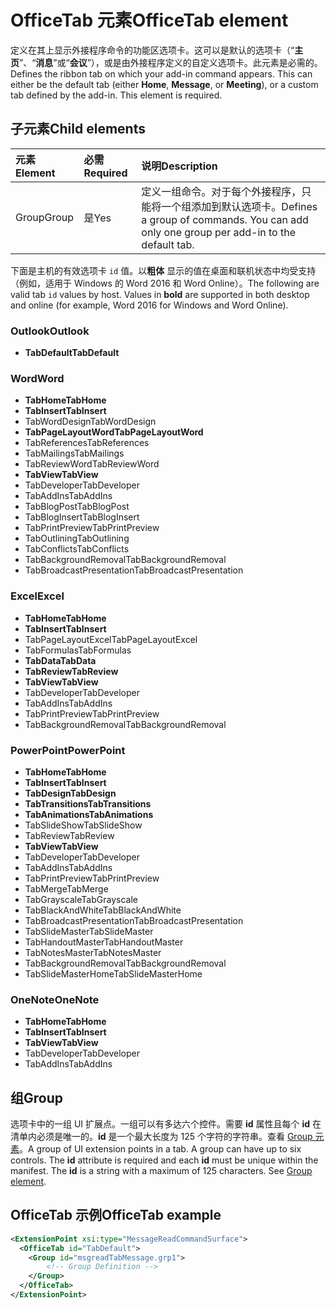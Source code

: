 # <a name="officetab-element"></a><span data-ttu-id="13bc9-101">OfficeTab 元素</span><span class="sxs-lookup"><span data-stu-id="13bc9-101">OfficeTab element</span></span>

<span data-ttu-id="13bc9-p101">定义在其上显示外接程序命令的功能区选项卡。这可以是默认的选项卡（“**主页**”、“**消息**”或“**会议**”），或是由外接程序定义的自定义选项卡。此元素是必需的。</span><span class="sxs-lookup"><span data-stu-id="13bc9-p101">Defines the ribbon tab on which your add-in command appears. This can either be the default tab (either  **Home**,  **Message**, or  **Meeting**), or a custom tab defined by the add-in. This element is required.</span></span>

## <a name="child-elements"></a><span data-ttu-id="13bc9-105">子元素</span><span class="sxs-lookup"><span data-stu-id="13bc9-105">Child elements</span></span>

|  <span data-ttu-id="13bc9-106">元素</span><span class="sxs-lookup"><span data-stu-id="13bc9-106">Element</span></span> |  <span data-ttu-id="13bc9-107">必需</span><span class="sxs-lookup"><span data-stu-id="13bc9-107">Required</span></span>  |  <span data-ttu-id="13bc9-108">说明</span><span class="sxs-lookup"><span data-stu-id="13bc9-108">Description</span></span>  |
|:-----|:-----|:-----|
|  <span data-ttu-id="13bc9-109">Group</span><span class="sxs-lookup"><span data-stu-id="13bc9-109">Group</span></span>      | <span data-ttu-id="13bc9-110">是</span><span class="sxs-lookup"><span data-stu-id="13bc9-110">Yes</span></span> |  <span data-ttu-id="13bc9-p102">定义一组命令。对于每个外接程序，只能将一个组添加到默认选项卡。</span><span class="sxs-lookup"><span data-stu-id="13bc9-p102">Defines a group of commands. You can add only one group per add-in to the default tab.</span></span>  |

<span data-ttu-id="13bc9-p103">下面是主机的有效选项卡 `id` 值。以**粗体** 显示的值在桌面和联机状态中均受支持（例如，适用于 Windows 的 Word 2016 和 Word Online）。</span><span class="sxs-lookup"><span data-stu-id="13bc9-p103">The following are valid tab `id` values by host. Values in **bold** are supported in both desktop and online (for example, Word 2016 for Windows and Word Online).</span></span> 

### <a name="outlook"></a><span data-ttu-id="13bc9-115">Outlook</span><span class="sxs-lookup"><span data-stu-id="13bc9-115">Outlook</span></span> 

- <span data-ttu-id="13bc9-116">**TabDefault**</span><span class="sxs-lookup"><span data-stu-id="13bc9-116">**TabDefault**</span></span>

### <a name="word"></a><span data-ttu-id="13bc9-117">Word</span><span class="sxs-lookup"><span data-stu-id="13bc9-117">Word</span></span>

- <span data-ttu-id="13bc9-118">**TabHome**</span><span class="sxs-lookup"><span data-stu-id="13bc9-118">**TabHome**</span></span>
- <span data-ttu-id="13bc9-119">**TabInsert**</span><span class="sxs-lookup"><span data-stu-id="13bc9-119">**TabInsert**</span></span>
- <span data-ttu-id="13bc9-120">TabWordDesign</span><span class="sxs-lookup"><span data-stu-id="13bc9-120">TabWordDesign</span></span>
- <span data-ttu-id="13bc9-121">**TabPageLayoutWord**</span><span class="sxs-lookup"><span data-stu-id="13bc9-121">**TabPageLayoutWord**</span></span>
- <span data-ttu-id="13bc9-122">TabReferences</span><span class="sxs-lookup"><span data-stu-id="13bc9-122">TabReferences</span></span>
- <span data-ttu-id="13bc9-123">TabMailings</span><span class="sxs-lookup"><span data-stu-id="13bc9-123">TabMailings</span></span>
- <span data-ttu-id="13bc9-124">TabReviewWord</span><span class="sxs-lookup"><span data-stu-id="13bc9-124">TabReviewWord</span></span>
- <span data-ttu-id="13bc9-125">**TabView**</span><span class="sxs-lookup"><span data-stu-id="13bc9-125">**TabView**</span></span>
- <span data-ttu-id="13bc9-126">TabDeveloper</span><span class="sxs-lookup"><span data-stu-id="13bc9-126">TabDeveloper</span></span>
- <span data-ttu-id="13bc9-127">TabAddIns</span><span class="sxs-lookup"><span data-stu-id="13bc9-127">TabAddIns</span></span>
- <span data-ttu-id="13bc9-128">TabBlogPost</span><span class="sxs-lookup"><span data-stu-id="13bc9-128">TabBlogPost</span></span>
- <span data-ttu-id="13bc9-129">TabBlogInsert</span><span class="sxs-lookup"><span data-stu-id="13bc9-129">TabBlogInsert</span></span>
- <span data-ttu-id="13bc9-130">TabPrintPreview</span><span class="sxs-lookup"><span data-stu-id="13bc9-130">TabPrintPreview</span></span>
- <span data-ttu-id="13bc9-131">TabOutlining</span><span class="sxs-lookup"><span data-stu-id="13bc9-131">TabOutlining</span></span>
- <span data-ttu-id="13bc9-132">TabConflicts</span><span class="sxs-lookup"><span data-stu-id="13bc9-132">TabConflicts</span></span>
- <span data-ttu-id="13bc9-133">TabBackgroundRemoval</span><span class="sxs-lookup"><span data-stu-id="13bc9-133">TabBackgroundRemoval</span></span>
- <span data-ttu-id="13bc9-134">TabBroadcastPresentation</span><span class="sxs-lookup"><span data-stu-id="13bc9-134">TabBroadcastPresentation</span></span>

### <a name="excel"></a><span data-ttu-id="13bc9-135">Excel</span><span class="sxs-lookup"><span data-stu-id="13bc9-135">Excel</span></span>

- <span data-ttu-id="13bc9-136">**TabHome**</span><span class="sxs-lookup"><span data-stu-id="13bc9-136">**TabHome**</span></span>
- <span data-ttu-id="13bc9-137">**TabInsert**</span><span class="sxs-lookup"><span data-stu-id="13bc9-137">**TabInsert**</span></span>
- <span data-ttu-id="13bc9-138">TabPageLayoutExcel</span><span class="sxs-lookup"><span data-stu-id="13bc9-138">TabPageLayoutExcel</span></span>
- <span data-ttu-id="13bc9-139">TabFormulas</span><span class="sxs-lookup"><span data-stu-id="13bc9-139">TabFormulas</span></span>
- <span data-ttu-id="13bc9-140">**TabData**</span><span class="sxs-lookup"><span data-stu-id="13bc9-140">**TabData**</span></span>
- <span data-ttu-id="13bc9-141">**TabReview**</span><span class="sxs-lookup"><span data-stu-id="13bc9-141">**TabReview**</span></span>
- <span data-ttu-id="13bc9-142">**TabView**</span><span class="sxs-lookup"><span data-stu-id="13bc9-142">**TabView**</span></span>
- <span data-ttu-id="13bc9-143">TabDeveloper</span><span class="sxs-lookup"><span data-stu-id="13bc9-143">TabDeveloper</span></span>
- <span data-ttu-id="13bc9-144">TabAddIns</span><span class="sxs-lookup"><span data-stu-id="13bc9-144">TabAddIns</span></span>
- <span data-ttu-id="13bc9-145">TabPrintPreview</span><span class="sxs-lookup"><span data-stu-id="13bc9-145">TabPrintPreview</span></span>
- <span data-ttu-id="13bc9-146">TabBackgroundRemoval</span><span class="sxs-lookup"><span data-stu-id="13bc9-146">TabBackgroundRemoval</span></span> 

### <a name="powerpoint"></a><span data-ttu-id="13bc9-147">PowerPoint</span><span class="sxs-lookup"><span data-stu-id="13bc9-147">PowerPoint</span></span>

- <span data-ttu-id="13bc9-148">**TabHome**</span><span class="sxs-lookup"><span data-stu-id="13bc9-148">**TabHome**</span></span>
- <span data-ttu-id="13bc9-149">**TabInsert**</span><span class="sxs-lookup"><span data-stu-id="13bc9-149">**TabInsert**</span></span>
- <span data-ttu-id="13bc9-150">**TabDesign**</span><span class="sxs-lookup"><span data-stu-id="13bc9-150">**TabDesign**</span></span>
- <span data-ttu-id="13bc9-151">**TabTransitions**</span><span class="sxs-lookup"><span data-stu-id="13bc9-151">**TabTransitions**</span></span>
- <span data-ttu-id="13bc9-152">**TabAnimations**</span><span class="sxs-lookup"><span data-stu-id="13bc9-152">**TabAnimations**</span></span>
- <span data-ttu-id="13bc9-153">TabSlideShow</span><span class="sxs-lookup"><span data-stu-id="13bc9-153">TabSlideShow</span></span>
- <span data-ttu-id="13bc9-154">TabReview</span><span class="sxs-lookup"><span data-stu-id="13bc9-154">TabReview</span></span>
- <span data-ttu-id="13bc9-155">**TabView**</span><span class="sxs-lookup"><span data-stu-id="13bc9-155">**TabView**</span></span>
- <span data-ttu-id="13bc9-156">TabDeveloper</span><span class="sxs-lookup"><span data-stu-id="13bc9-156">TabDeveloper</span></span>
- <span data-ttu-id="13bc9-157">TabAddIns</span><span class="sxs-lookup"><span data-stu-id="13bc9-157">TabAddIns</span></span>
- <span data-ttu-id="13bc9-158">TabPrintPreview</span><span class="sxs-lookup"><span data-stu-id="13bc9-158">TabPrintPreview</span></span>
- <span data-ttu-id="13bc9-159">TabMerge</span><span class="sxs-lookup"><span data-stu-id="13bc9-159">TabMerge</span></span>
- <span data-ttu-id="13bc9-160">TabGrayscale</span><span class="sxs-lookup"><span data-stu-id="13bc9-160">TabGrayscale</span></span>
- <span data-ttu-id="13bc9-161">TabBlackAndWhite</span><span class="sxs-lookup"><span data-stu-id="13bc9-161">TabBlackAndWhite</span></span>
- <span data-ttu-id="13bc9-162">TabBroadcastPresentation</span><span class="sxs-lookup"><span data-stu-id="13bc9-162">TabBroadcastPresentation</span></span>
- <span data-ttu-id="13bc9-163">TabSlideMaster</span><span class="sxs-lookup"><span data-stu-id="13bc9-163">TabSlideMaster</span></span>
- <span data-ttu-id="13bc9-164">TabHandoutMaster</span><span class="sxs-lookup"><span data-stu-id="13bc9-164">TabHandoutMaster</span></span>
- <span data-ttu-id="13bc9-165">TabNotesMaster</span><span class="sxs-lookup"><span data-stu-id="13bc9-165">TabNotesMaster</span></span>
- <span data-ttu-id="13bc9-166">TabBackgroundRemoval</span><span class="sxs-lookup"><span data-stu-id="13bc9-166">TabBackgroundRemoval</span></span>
- <span data-ttu-id="13bc9-167">TabSlideMasterHome</span><span class="sxs-lookup"><span data-stu-id="13bc9-167">TabSlideMasterHome</span></span>

### <a name="onenote"></a><span data-ttu-id="13bc9-168">OneNote</span><span class="sxs-lookup"><span data-stu-id="13bc9-168">OneNote</span></span>

- <span data-ttu-id="13bc9-169">**TabHome**</span><span class="sxs-lookup"><span data-stu-id="13bc9-169">**TabHome**</span></span>
- <span data-ttu-id="13bc9-170">**TabInsert**</span><span class="sxs-lookup"><span data-stu-id="13bc9-170">**TabInsert**</span></span>
- <span data-ttu-id="13bc9-171">**TabView**</span><span class="sxs-lookup"><span data-stu-id="13bc9-171">**TabView**</span></span>
- <span data-ttu-id="13bc9-172">TabDeveloper</span><span class="sxs-lookup"><span data-stu-id="13bc9-172">TabDeveloper</span></span>
- <span data-ttu-id="13bc9-173">TabAddIns</span><span class="sxs-lookup"><span data-stu-id="13bc9-173">TabAddIns</span></span>

## <a name="group"></a><span data-ttu-id="13bc9-174">组</span><span class="sxs-lookup"><span data-stu-id="13bc9-174">Group</span></span>

<span data-ttu-id="13bc9-p104">选项卡中的一组 UI 扩展点。一组可以有多达六个控件。需要 **id** 属性且每个 **id** 在清单内必须是唯一的。**id** 是一个最大长度为 125 个字符的字符串。查看 [Group 元素](group.md)。</span><span class="sxs-lookup"><span data-stu-id="13bc9-p104">A group of UI extension points in a tab. A group can have up to six controls. The  **id** attribute is required and each **id** must be unique within the manifest. The **id** is a string with a maximum of 125 characters. See [Group element](group.md).</span></span>

## <a name="officetab-example"></a><span data-ttu-id="13bc9-179">OfficeTab 示例</span><span class="sxs-lookup"><span data-stu-id="13bc9-179">OfficeTab example</span></span>

```xml
<ExtensionPoint xsi:type="MessageReadCommandSurface">
  <OfficeTab id="TabDefault">
    <Group id="msgreadTabMessage.grp1">
        <!-- Group Definition -->
    </Group>
  </OfficeTab>
</ExtensionPoint>
```
